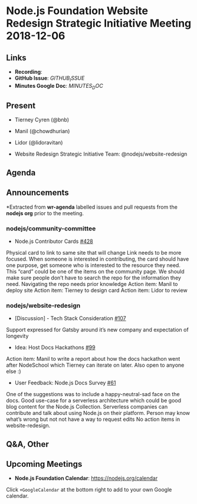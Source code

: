 # Node.js Foundation Website Redesign Strategic Initiative Meeting 2018-12-06

## Links

* **Recording**:
* **GitHub Issue**: $GITHUB_ISSUE$
* **Minutes Google Doc**: $MINUTES_DOC$

## Present
* Tierney Cyren (@bnb)
* Manil (@chowdhurian)
* Lidor (@lidoravitan)

* Website Redesign Strategic Initiative Team: @nodejs/website-redesign

## Agenda

## Announcements

*Extracted from **wr-agenda** labelled issues and pull requests from the **nodejs org** prior to the meeting.

### nodejs/community-committee

* Node.js Contributor Cards [#428](https://github.com/nodejs/community-committee/issues/428)

Physical card to link to same site that will change
Link needs to be more focused. When someone is interested in contributing, the card should have one purpose, get someone who is interested to the resource they need.
This “card” could be one of the items on the community page.
We should make sure people don’t have to search the repo for the information they need.
Navigating the repo needs prior knowledge
Action item: Manil to deploy site
Action item: Tierney to design card
Action item: Lidor to review

### nodejs/website-redesign

* \[Discussion\] - Tech Stack Consideration [#107](https://github.com/nodejs/website-redesign/issues/107)

Support expressed for Gatsby around it’s new company and expectation of longevity

* Idea: Host Docs Hackathons [#99](https://github.com/nodejs/website-redesign/issues/99)

Action item: Manil to write a report about how the docs hackathon went after NodeSchool which Tierney can iterate on later. Also open to anyone else :)

* User Feedback: Node.js Docs Survey  [#61](https://github.com/nodejs/website-redesign/issues/61)

One of the suggestions was to include a happy-neutral-sad face on the docs. Good use-case for a serverless architecture which could be good blog content for the Node.js Collection. Serverless companies can contribute and talk about using Node.js on their platform.
Person may know what’s wrong but not not have a way to request edits
No action items in website-redesign.

## Q&A, Other

## Upcoming Meetings

* **Node.js Foundation Calendar**: https://nodejs.org/calendar

Click `+GoogleCalendar` at the bottom right to add to your own Google calendar.
